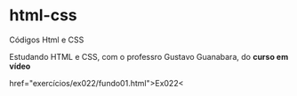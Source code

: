# html-css
 Códigos Html e CSS

 Estudando HTML e CSS, com o professro Gustavo Guanabara,
do **curso em vídeo**

<a> href="exercícios/ex022/fundo01.html">Ex022<
</a>
